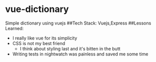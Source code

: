 # vue-dictionary
Simple dictionary using vuejs
##Tech Stack: Vuejs,Express
##Lessons Learned: 
* I really like vue for its simplicity
* CSS is not my best friend
  * I think about styling last and it's bitten in the butt
* Writing tests in nightwatch was painless and saved me some time
